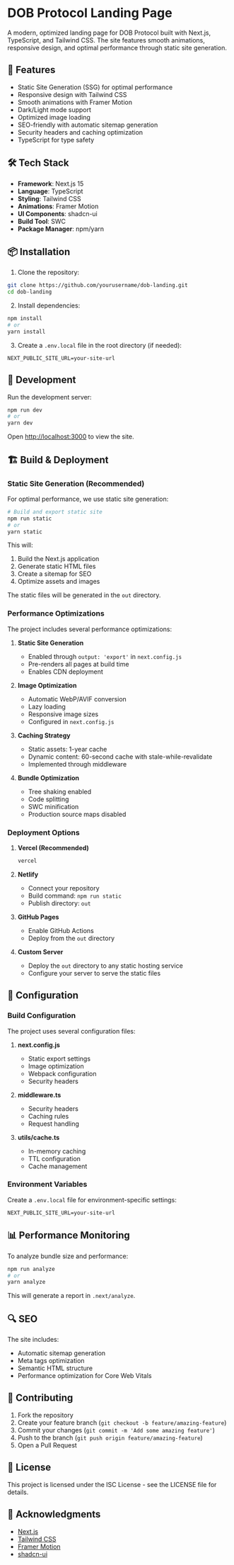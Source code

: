 # DOB Protocol Landing Page

A modern, optimized landing page for DOB Protocol built with Next.js, TypeScript, and Tailwind CSS. The site features smooth animations, responsive design, and optimal performance through static site generation.

## 🚀 Features

- Static Site Generation (SSG) for optimal performance
- Responsive design with Tailwind CSS
- Smooth animations with Framer Motion
- Dark/Light mode support
- Optimized image loading
- SEO-friendly with automatic sitemap generation
- Security headers and caching optimization
- TypeScript for type safety

## 🛠️ Tech Stack

- **Framework**: Next.js 15
- **Language**: TypeScript
- **Styling**: Tailwind CSS
- **Animations**: Framer Motion
- **UI Components**: shadcn-ui
- **Build Tool**: SWC
- **Package Manager**: npm/yarn

## 📦 Installation

1. Clone the repository:

```bash
git clone https://github.com/yourusername/dob-landing.git
cd dob-landing
```

2. Install dependencies:

```bash
npm install
# or
yarn install
```

3. Create a `.env.local` file in the root directory (if needed):

```env
NEXT_PUBLIC_SITE_URL=your-site-url
```

## 🚀 Development

Run the development server:

```bash
npm run dev
# or
yarn dev
```

Open [http://localhost:3000](http://localhost:3000) to view the site.

## 🏗️ Build & Deployment

### Static Site Generation (Recommended)

For optimal performance, we use static site generation:

```bash
# Build and export static site
npm run static
# or
yarn static
```

This will:

1. Build the Next.js application
2. Generate static HTML files
3. Create a sitemap for SEO
4. Optimize assets and images

The static files will be generated in the `out` directory.

### Performance Optimizations

The project includes several performance optimizations:

1. **Static Site Generation**

   - Enabled through `output: 'export'` in `next.config.js`
   - Pre-renders all pages at build time
   - Enables CDN deployment

2. **Image Optimization**

   - Automatic WebP/AVIF conversion
   - Lazy loading
   - Responsive image sizes
   - Configured in `next.config.js`

3. **Caching Strategy**

   - Static assets: 1-year cache
   - Dynamic content: 60-second cache with stale-while-revalidate
   - Implemented through middleware

4. **Bundle Optimization**
   - Tree shaking enabled
   - Code splitting
   - SWC minification
   - Production source maps disabled

### Deployment Options

1. **Vercel (Recommended)**

   ```bash
   vercel
   ```

2. **Netlify**

   - Connect your repository
   - Build command: `npm run static`
   - Publish directory: `out`

3. **GitHub Pages**

   - Enable GitHub Actions
   - Deploy from the `out` directory

4. **Custom Server**
   - Deploy the `out` directory to any static hosting service
   - Configure your server to serve the static files

## 🔧 Configuration

### Build Configuration

The project uses several configuration files:

1. **next.config.js**

   - Static export settings
   - Image optimization
   - Webpack configuration
   - Security headers

2. **middleware.ts**

   - Security headers
   - Caching rules
   - Request handling

3. **utils/cache.ts**
   - In-memory caching
   - TTL configuration
   - Cache management

### Environment Variables

Create a `.env.local` file for environment-specific settings:

```env
NEXT_PUBLIC_SITE_URL=your-site-url
```

## 📊 Performance Monitoring

To analyze bundle size and performance:

```bash
npm run analyze
# or
yarn analyze
```

This will generate a report in `.next/analyze`.

## 🔍 SEO

The site includes:

- Automatic sitemap generation
- Meta tags optimization
- Semantic HTML structure
- Performance optimization for Core Web Vitals

## 🤝 Contributing

1. Fork the repository
2. Create your feature branch (`git checkout -b feature/amazing-feature`)
3. Commit your changes (`git commit -m 'Add some amazing feature'`)
4. Push to the branch (`git push origin feature/amazing-feature`)
5. Open a Pull Request

## 📝 License

This project is licensed under the ISC License - see the LICENSE file for details.

## 🙏 Acknowledgments

- [Next.js](https://nextjs.org/)
- [Tailwind CSS](https://tailwindcss.com/)
- [Framer Motion](https://www.framer.com/motion/)
- [shadcn-ui](https://ui.shadcn.com/)

